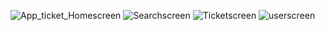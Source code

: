 ![App_ticket_Homescreen](https://github.com/user-attachments/assets/5e1e025a-bf83-4b91-813a-39ad18a3cd7b)
![Searchscreen](https://github.com/user-attachments/assets/a581bf04-e797-42ae-9302-9a2353b2d860)
![Ticketscreen](https://github.com/user-attachments/assets/00b305c9-cee8-4628-a8c0-d63a122795e3)
![userscreen](https://github.com/user-attachments/assets/8c3b1c3d-32d8-4e49-a0b0-b8d13d508bc0)
